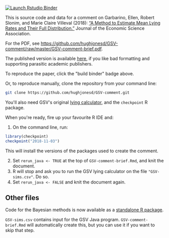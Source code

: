 
  <!-- badges: start -->
  [![Launch Rstudio Binder](http://mybinder.org/badge_logo.svg)](https://mybinder.org/v2/gh/hughjonesd/GSV-comment/binder?urlpath=rstudio)
  <!-- badges: end -->
  
This is source code and data for a comment on
Garbarino, Ellen, Robert Slonim, and Marie Claire Villeval (2018):
[“A Method to Estimate Mean Lying Rates and Their Full
Distribution.”](https://doi.org/10.1007/s40881-018-0055-4) Journal of the Economic Science Association. 

For the PDF, see https://github.com/hughjonesd/GSV-comment/raw/master/GSV-comment-brief.pdf.

The published version is available [here](https://link.springer.com/article/10.1007/s40881-019-00069-x), if you like 
bad formatting and supporting parasitic academic publishers.

To reproduce the paper, click the "build binder" badge above. 

Or, to reproduce manually, clone the repository from your command line:

```bash
git clone https://github.com/hughjonesd/GSV-comment.git
```

You'll also need GSV's original [lying calculator](http://lyingcalculator.gate.cnrs.fr/), and
the `checkpoint` R package.

When you're ready, fire up your favourite R IDE and:

1. On the command line, run:

```r
library(checkpoint)
checkpoint("2018-11-03")
```

This will install the versions of the packages used to create the comment.

2. Set `rerun_java <- TRUE` at the top of `GSV-comment-brief.Rmd`, and knit the document.
3. R will stop and ask you to run the GSV lying calculator on the file `"GSV-sims.csv"`. Do so.
4. Set `rerun_java <- FALSE` and knit the document again.

## Other files

Code for the Bayesian methods is now available as a [standalone R package](https://github.com/hughjonesd/truelies).


`GSV-sims.csv` contains input for the GSV Java program. `GSV-comment-brief.Rmd` will automatically
create this, but you can use it if you want to skip that step.
